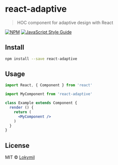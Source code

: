 # react-adaptive

> HOC component for adaptive design with React 

[![NPM](https://img.shields.io/npm/v/react-adaptive.svg)](https://www.npmjs.com/package/react-adaptive) [![JavaScript Style Guide](https://img.shields.io/badge/code_style-standard-brightgreen.svg)](https://standardjs.com)

## Install

```bash
npm install --save react-adaptive
```

## Usage

```jsx
import React, { Component } from 'react'

import MyComponent from 'react-adaptive'

class Example extends Component {
  render () {
    return (
      <MyComponent />
    )
  }
}
```

## License

MIT © [Lokymil](https://github.com/Lokymil)
